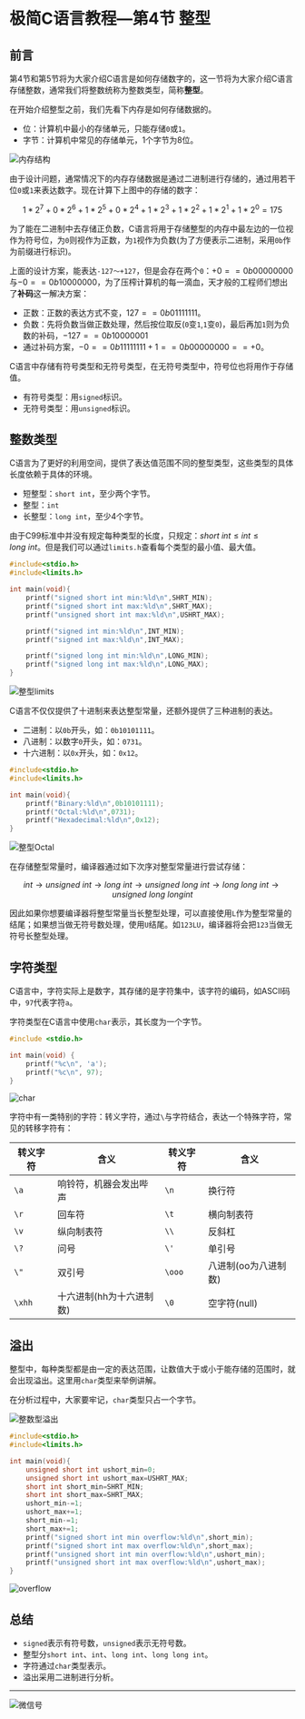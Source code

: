 # 极简C语言教程—第4节  整型

## 前言

第4节和第5节将为大家介绍C语言是如何存储数字的，这一节将为大家介绍C语言存储整数，通常我们将整数统称为整数类型，简称**整型**。

在开始介绍整型之前，我们先看下内存是如何存储数据的。

- 位：计算机中最小的存储单元，只能存储`0`或`1`。
- 字节：计算机中常见的存储单元，1个字节为8位。

![内存结构](图片/3/内存结构.png)

由于设计问题，通常情况下的内存存储数据是通过二进制进行存储的，通过用若干位`0`或`1`来表达数字。现在计算下上图中的存储的数字：

$$
1*2^7+0*2^6+1*2^5+0*2^4+1*2^3+1*2^2+1*2^1+1*2^0=175
$$

为了能在二进制中去存储正负数，C语言将用于存储整型的内存中最左边的一位视作为符号位，为`0`则视作为正数，为`1`视作为负数(为了方便表示二进制，采用`0b`作为前缀进行标识)。

上面的设计方案，能表达`-127～+127`，但是会存在两个`0`：$+0==0b00000000$与$-0==0b10000000$，为了压榨计算机的每一滴血，天才般的工程师们想出了**补码**这一解决方案：

- 正数：正数的表达方式不变，$127==0b01111111$。
- 负数：先将负数当做正数处理，然后按位取反(`0`变`1`,`1`变`0`)，最后再加`1`则为负数的补码，$-127==0b10000001$
- 通过补码方案，$-0==0b11111111+1==0b00000000==+0$。

C语言中存储有符号类型和无符号类型，在无符号类型中，符号位也将用作于存储值。

- 有符号类型：用`signed`标识。
- 无符号类型：用`unsigned`标识。

## 整数类型

C语言为了更好的利用空间，提供了表达值范围不同的整型类型，这些类型的具体长度依赖于具体的环境。

- 短整型：`short int`，至少两个字节。
- 整型：`int`
- 长整型：`long int`，至少4个字节。

由于C99标准中并没有规定每种类型的长度，只规定：$short \ int \leq int \leq long \ int$。但是我们可以通过`limits.h`查看每个类型的最小值、最大值。

```c
#include<stdio.h>
#include<limits.h>

int main(void){
    printf("signed short int min:%ld\n",SHRT_MIN);
    printf("signed short int max:%ld\n",SHRT_MAX);
    printf("unsigned short int max:%ld\n",USHRT_MAX);

    printf("signed int min:%ld\n",INT_MIN);
    printf("signed int max:%ld\n",INT_MAX);

    printf("signed long int min:%ld\n",LONG_MIN);
    printf("signed long int max:%ld\n",LONG_MAX);
}
```

![整型limits](图片/3/整型limits.png)

C语言不仅仅提供了十进制来表达整型常量，还额外提供了三种进制的表达。

- 二进制：以`0b`开头，如：`0b10101111`。
- 八进制：以数字`0`开头，如：`0731`。
- 十六进制：以`0x`开头，如：`0x12`。

```c
#include<stdio.h>
#include<limits.h>

int main(void){
    printf("Binary:%ld\n",0b10101111);
    printf("Octal:%ld\n",0731);
    printf("Hexadecimal:%ld\n",0x12);
}
```

![整型Octal](图片/3/整型Octal.png)

在存储整型常量时，编译器通过如下次序对整型常量进行尝试存储：

$$int\rightarrow unsigned \ int \rightarrow long\ int \rightarrow unsigned\ long \ int \rightarrow long\ long\ int \rightarrow unsigned\ long\ long int$$

因此如果你想要编译器将整型常量当长整型处理，可以直接使用`L`作为整型常量的结尾；如果想当做无符号数处理，使用`U`结尾。如`123LU`，编译器将会把`123`当做无符号长整型处理。

## 字符类型

C语言中，字符实际上是数字，其存储的是字符集中，该字符的编码，如ASCII码中，`97`代表字符`a`。

字符类型在C语言中使用`char`表示，其长度为一个字节。
```c
#include <stdio.h>

int main(void) {
    printf("%c\n", 'a');
    printf("%c\n", 97);
}
```

![char](图片/3/char.png)

字符中有一类特别的字符：转义字符，通过`\`与字符结合，表达一个特殊字符，常见的转移字符有：

| 转义字符 | 含义                     | 转义字符 | 含义                 |
| -------- | ------------------------ | -------- | -------------------- |
| `\a`     | 响铃符，机器会发出哔声   | `\n`     | 换行符               |
| `\r`     | 回车符                   | `\t`     | 横向制表符           |
| `\v`     | 纵向制表符               | `\\`     | 反斜杠               |
| `\?`     | 问号                     | `\'`     | 单引号               |
| `\"`     | 双引号                   | `\ooo`   | 八进制(oo为八进制数) |
| `\xhh`   | 十六进制(hh为十六进制数) | `\0`     | 空字符(null)         |

## 溢出

整型中，每种类型都是由一定的表达范围，让数值大于或小于能存储的范围时，就会出现溢出。这里用`char`类型来举例讲解。

在分析过程中，大家要牢记，`char`类型只占一个字节。

![整数型溢出](图片/3/整数型溢出.png)

```c
#include<stdio.h>
#include<limits.h>

int main(void){
    unsigned short int ushort_min=0;
    unsigned short int ushort_max=USHRT_MAX;
    short int short_min=SHRT_MIN;
    short int short_max=SHRT_MAX;
    ushort_min-=1;
    ushort_max+=1;
    short_min-=1;
    short_max+=1;
    printf("signed short int min overflow:%ld\n",short_min);
    printf("signed short int max overflow:%ld\n",short_max);
    printf("unsigned short int min overflow:%ld\n",ushort_min);
    printf("unsigned short int max overflow:%ld\n",ushort_max);
}
```

![overflow](图片/3/overflow.png)

## 总结

- `signed`表示有符号数，`unsigned`表示无符号数。
- 整型分`short int`、`int`、`long int`、`long long int`。
- 字符通过`char`类型表示。
- 溢出采用二进制进行分析。

----

![微信号](图片/微信号.png)

